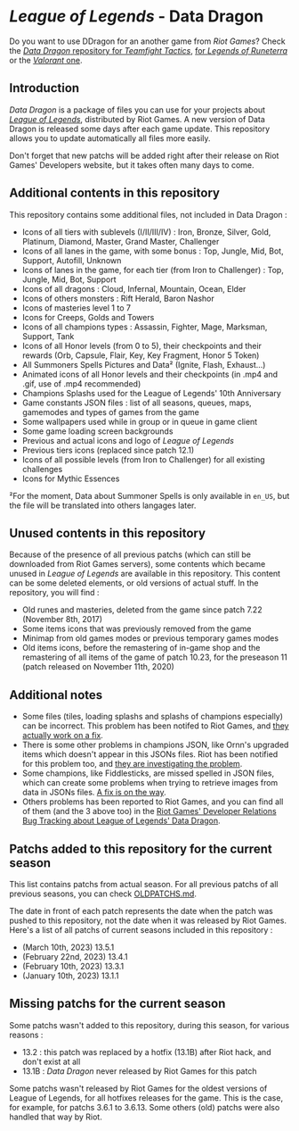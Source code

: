 # _League of Legends_ - Data Dragon

Do you want to use DDragon for an another game from _Riot Games_? Check the [_Data Dragon_ repository for _Teamfight Tactics_](https://github.com/InFinity54/TFT_DDragon), [for _Legends of Runeterra_](https://github.com/InFinity54/LoR_DDragon) or the [_Valorant_ one](https://github.com/InFinity54/Valorant_DDragon).

## Introduction
_Data Dragon_ is a package of files you can use for your projects about [_League of Legends_](https://www.leagueoflegends.com), distributed by Riot Games. A new version of Data Dragon is released some days after each game update. This repository allows you to update automatically all files more easily.

Don't forget that new patchs will be added right after their release on Riot Games' Developers website, but it takes often many days to come.

## Additional contents in this repository
This repository contains some additional files, not included in Data Dragon :

- Icons of all tiers with sublevels (I/II/III/IV) : Iron, Bronze, Silver, Gold, Platinum, Diamond, Master, Grand Master, Challenger
- Icons of all lanes in the game, with some bonus : Top, Jungle, Mid, Bot, Support, Autofill, Unknown
- Icons of lanes in the game, for each tier (from Iron to Challenger) : Top, Jungle, Mid, Bot, Support
- Icons of all dragons : Cloud, Infernal, Mountain, Ocean, Elder
- Icons of others monsters : Rift Herald, Baron Nashor
- Icons of masteries level 1 to 7
- Icons for Creeps, Golds and Towers
- Icons of all champions types : Assassin, Fighter, Mage, Marksman, Support, Tank
- Icons of all Honor levels (from 0 to 5), their checkpoints and their rewards (Orb, Capsule, Flair, Key, Key Fragment, Honor 5 Token)
- All Summoners Spells Pictures and Data² (Ignite, Flash, Exhaust...)
- Animated icons of all Honor levels and their checkpoints (in .mp4 and .gif, use of .mp4 recommended)
- Champions Splashs used for the League of Legends' 10th Anniversary
- Game constants JSON files : list of all seasons, queues, maps, gamemodes and types of games from the game
- Some wallpapers used while in group or in queue in game client
- Some game loading screen backgrounds
- Previous and actual icons and logo of _League of Legends_
- Previous tiers icons (replaced since patch 12.1)
- Icons of all possible levels (from Iron to Challenger) for all existing challenges
- Icons for Mythic Essences

²For the moment, Data about Summoner Spells is only available in `en_US`, but the file will be translated into others langages later. 

## Unused contents in this repository
Because of the presence of all previous patchs (which can still be downloaded from Riot Games servers), some contents which became unused in _League of Legends_ are available in this repository. This content can be some deleted elements, or old versions of actual stuff. In the repository, you will find :

- Old runes and masteries, deleted from the game since patch 7.22 (November 8th, 2017)
- Some items icons that was previously removed from the game
- Minimap from old games modes or previous temporary games modes
- Old items icons, before the remastering of in-game shop and the remastering of all items of the game of patch 10.23, for the preseason 11 (patch released on November 11th, 2020)

## Additional notes
- Some files (tiles, loading splashs and splashs of champions especially) can be incorrect. This problem has been notifed to Riot Games, and [they actually work on a fix](https://github.com/RiotGames/developer-relations/issues/348).
- There is some other problems in champions JSON, like Ornn's upgraded items which doesn't appear in this JSONs files. Riot has been notified for this problem too, and [they are investigating the problem](https://github.com/RiotGames/developer-relations/issues/419).
- Some champions, like Fiddlesticks, are missed spelled in JSON files, which can create some problems when trying to retrieve images from data in JSONs files. [A fix is on the way](https://github.com/RiotGames/developer-relations/issues/83).
- Others problems has been reported to Riot Games, and you can find all of them (and the 3 above too) in the [Riot Games' Developer Relations Bug Tracking about League of Legends' Data Dragon](https://github.com/RiotGames/developer-relations/labels/topic%3A%20ddrag%20lol).

## Patchs added to this repository for the current season
This list contains patchs from actual season. For all previous patchs of all previous seasons, you can check [OLDPATCHS.md](OLDPATCHS.md).

The date in front of each patch represents the date when the patch was pushed to this repository, not the date when it was released by Riot Games. Here's a list of all patchs of current seasons included in this repository :

- (March 10th, 2023) 13.5.1
- (February 22nd, 2023) 13.4.1
- (February 10th, 2023) 13.3.1
- (January 10th, 2023) 13.1.1

## Missing patchs for the current season
Some patchs wasn't added to this repository, during this season, for various reasons :

- 13.2 : this patch was replaced by a hotfix (13.1B) after Riot hack, and don't exist at all
- 13.1B : _Data Dragon_ never released by Riot Games for this patch

Some patchs wasn't released by Riot Games for the oldest versions of League of Legends, for all hotfixes releases for the game. This is the case, for example, for patchs 3.6.1 to 3.6.13. Some others (old) patchs were also handled that way by Riot.